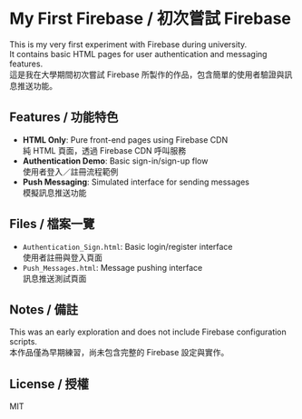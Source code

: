 # My First Firebase / 初次嘗試 Firebase

This is my very first experiment with Firebase during university.  
It contains basic HTML pages for user authentication and messaging features.  
這是我在大學期間初次嘗試 Firebase 所製作的作品，包含簡單的使用者驗證與訊息推送功能。

## Features / 功能特色

- **HTML Only**: Pure front-end pages using Firebase CDN  
  純 HTML 頁面，透過 Firebase CDN 呼叫服務
- **Authentication Demo**: Basic sign-in/sign-up flow  
  使用者登入／註冊流程範例
- **Push Messaging**: Simulated interface for sending messages  
  模擬訊息推送功能

## Files / 檔案一覽

- `Authentication_Sign.html`: Basic login/register interface  
  使用者註冊與登入頁面  
- `Push_Messages.html`: Message pushing interface  
  訊息推送測試頁面

## Notes / 備註

This was an early exploration and does not include Firebase configuration scripts.  
本作品僅為早期練習，尚未包含完整的 Firebase 設定與實作。

## License / 授權

MIT
